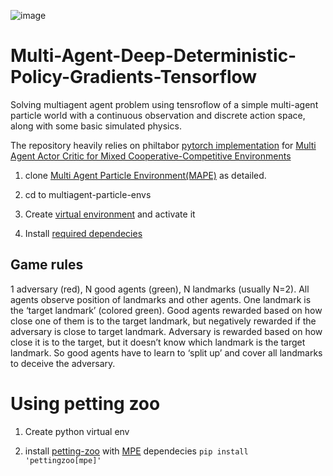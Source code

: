 
![image](https://openai.com/content/images/2017/06/simple_adv_maddpg_notag.gif)
  
# Multi-Agent-Deep-Deterministic-Policy-Gradients-Tensorflow

Solving multiagent agent problem using tensroflow of a simple multi-agent particle world with a continuous observation and discrete action space, along with some basic simulated physics.

The repository heavily relies on philtabor [pytorch implementation](https://github.com/philtabor/Multi-Agent-Deep-Deterministic-Policy-Gradients) for [Multi Agent Actor Critic for Mixed Cooperative-Competitive Environments](https://arxiv.org/pdf/1706.02275.pdf)

1. clone [Multi Agent Particle Environment(MAPE)](https://github.com/openai/multiagent-particle-envs) as detailed. 

2. cd to multiagent-particle-envs

3. Create [virtual environment](https://docs.python.org/3/library/venv.html) and activate it 

4. Install [required dependecies](https://github.com/openai/multiagent-particle-envs#:~:text=Python%20(3.5.4)%2C%20OpenAI%20gym%20(0.10.5)%2C%20numpy%20(1.14.5))

## Game rules 
1 adversary (red), N good agents (green), N landmarks (usually N=2). All agents observe position of landmarks and other agents. One landmark is the ‘target landmark’ (colored green). Good agents rewarded based on how close one of them is to the target landmark, but negatively rewarded if the adversary is close to target landmark. Adversary is rewarded based on how close it is to the target, but it doesn’t know which landmark is the target landmark. So good agents have to learn to ‘split up’ and cover all landmarks to deceive the adversary.

# Using petting zoo

1. Create python virtual env

2. install [petting-zoo](https://pettingzoo.farama.org/) with [MPE](https://pettingzoo.farama.org/environments/mpe/) dependecies ```pip install 'pettingzoo[mpe]'```
